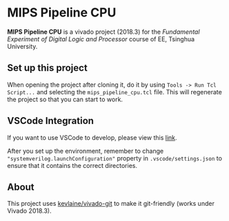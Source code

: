 # MIPS Pipeline CPU

**MIPS Pipeline CPU** is a vivado project (2018.3) for the _Fundamental Experiment of Digital Logic and Processor_ course of EE, Tsinghua University.

## Set up this project

When opening the project after cloning it, do it by using `Tools -> Run Tcl Script...` and selecting the `mips_pipeline_cpu.tcl` file. This will regenerate the project so that you can start to work.

## VSCode Integration
If you want to use VSCode to develop, please view this [link](https://github.com/RainEggplant/vscode-verilog-integration).

After you set up the environment, remember to change `"systemverilog.launchConfiguration"` property in `.vscode/settings.json` to ensure that it contains the correct directories.

## About

This project uses [kevlaine/vivado-git](https://github.com/kevlaine/vivado-git) to make it git-friendly (works under Vivado 2018.3).

